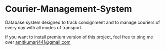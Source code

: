 # Courier-Management-System
Database system designed to track consignment and to manage couriers of every day with all modes of transport.

If you want to install premium version of this project, feel free to ping me over amitkumarj441@gmail.com
